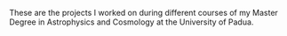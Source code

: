 These are the projects I worked on during different courses of my Master Degree in Astrophysics and Cosmology at the University of Padua.
